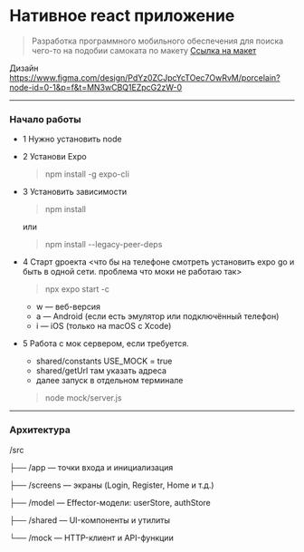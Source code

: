 # Нативное react приложение
> Разработка программного мобильного обеспечения для поиска чего-то на подобии самоката по макету [Ссылка на макет](https://www.figma.com/design/PdYz0ZCJpcYcTOec7OwRvM/porcelain?node-id=0-1&p=f&t=MN3wCBQ1EZpcG2zW-0)

Дизайн
https://www.figma.com/design/PdYz0ZCJpcYcTOec7OwRvM/porcelain?node-id=0-1&p=f&t=MN3wCBQ1EZpcG2zW-0

---

### Начало работы
 - 1 Нужно установить node
 - 2 Установи Expo 

    > npm install -g expo-cli

 - 3 Установить зависимости

    > npm install 

    или

    > npm install --legacy-peer-deps 

 - 4 Cтарт gроекта 
    <что бы на телефоне смотреть установить expo go и быть в одной сети. проблема что моки не работаю так>

    > npx expo start -c
    -   w — веб-версия
    -   a — Android (если есть эмулятор или подключённый телефон)
    -   i — iOS (только на macOS с Xcode)

 - 5 Работа с мок сервером, если требуется.
    -   shared/constants USE_MOCK = true
    -   shared/getUrl там указать адреса
    -   далее запуск в отдельном терминале

    > node mock/server.js

---

### Архитектура
/src

 ├── /app          — точки входа и инициализация

 ├── /screens      — экраны (Login, Register, Home и т.д.)

 ├── /model        — Effector-модели: userStore, authStore

 ├── /shared       — UI-компоненты и утилиты

 └── /mock         — HTTP-клиент и API-функции


